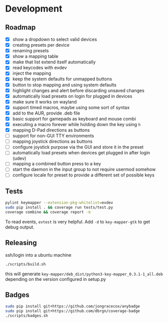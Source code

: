 # Development

## Roadmap

- [x] show a dropdown to select valid devices
- [x] creating presets per device
- [x] renaming presets
- [x] show a mapping table
- [x] make that list extend itself automatically
- [x] read keycodes with evdev
- [x] inject the mapping
- [x] keep the system defaults for unmapped buttons
- [x] button to stop mapping and using system defaults
- [x] highlight changes and alert before discarding unsaved changes
- [x] automatically load presets on login for plugged in devices
- [x] make sure it works on wayland
- [x] support timed macros, maybe using some sort of syntax
- [x] add to the AUR, provide .deb file
- [x] basic support for gamepads as keyboard and mouse combi
- [x] executing a macro forever while holding down the key using `h`
- [x] mapping D-Pad directions as buttons
- [ ] support for non-GUI TTY environments
- [ ] mapping joystick directions as buttons
- [ ] configure joystick purpose via the GUI and store it in the preset
- [ ] automatically load presets when devices get plugged in after login (udev)
- [ ] mapping a combined button press to a key
- [ ] start the daemon in the input group to not require usermod somehow
- [ ] configure locale for preset to provide a different set of possible keys

## Tests

```bash
pylint keymapper --extension-pkg-whitelist=evdev
sudo pip install . && coverage run tests/test.py
coverage combine && coverage report -m
```

To read events, `evtest` is very helpful. Add `-d` to `key-mapper-gtk`
to get debug output.

## Releasing

ssh/login into a ubuntu machine

```bash
./scripts/build.sh
```

this will generate `key-mapper/deb_dist/python3-key-mapper_0.3.1-1_all.deb`
depending on the version configured in setup.py

## Badges

```bash
sudo pip install git+https://github.com/jongracecox/anybadge
sudo pip install git+https://github.com/dbrgn/coverage-badge
./scripts/badges.sh
```
